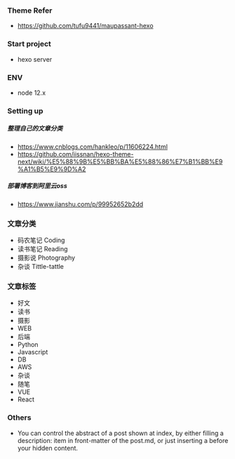 ### Theme Refer
- https://github.com/tufu9441/maupassant-hexo

### Start project
- hexo server

### ENV
- node 12.x

### Setting up
##### 整理自己的文章分类
- https://www.cnblogs.com/hankleo/p/11606224.html
- https://github.com/iissnan/hexo-theme-next/wiki/%E5%88%9B%E5%BB%BA%E5%88%86%E7%B1%BB%E9%A1%B5%E9%9D%A2

##### 部署博客到阿里云oss
- https://www.jianshu.com/p/99952652b2dd

### 文章分类
- 码农笔记     Coding
- 读书笔记     Reading
- 摄影说       Photography
- 杂谈         Tittle-tattle

### 文章标签
- 好文
- 读书
- 摄影
- WEB
- 后端
- Python
- Javascript
- DB
- AWS
- 杂谈
- 随笔
- VUE
- React

### Others
- You can control the abstract of a post shown at index, by either filling a description: item in front-matter of the post.md, or just inserting a <!--more--> before your hidden content.
